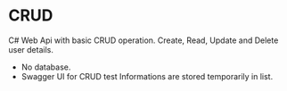 # CRUD

C# Web Api with basic CRUD operation.
Create, Read, Update and Delete user details.

- No database.
- Swagger UI for CRUD test
Informations are stored temporarily in list.

